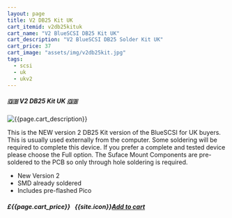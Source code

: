 ```yaml
---
layout: page
title: V2 DB25 Kit UK
cart_itemid: v2db25kituk
cart_name: "V2 BlueSCSI DB25 Kit UK"
cart_description: "V2 BlueSCSI DB25 Solder Kit UK"
cart_price: 37
cart_image: "assets/img/v2db25kit.jpg"
tags: 
  - scsi
  - uk
  - ukv2
---
```


##### 🇬🇧 V2 DB25 Kit UK 🇬🇧

![{{page.cart_description}}]({{page.cart_image}})

This is the NEW version 2 DB25 Kit version of the BlueSCSI for UK buyers. This is usually used externally from the computer. Some soldering will be required to complete this device. If you prefer a complete and tested device please choose the Full option. The Suface Mount Components are pre-soldered to the PCB so only through hole soldering is required.

* New Version 2
* SMD already soldered
* Includes pre-flashed Pico

##### £{{page.cart_price}} &nbsp; {{site.icon}}[Add to cart](/cart#{{page.cart_itemid}})